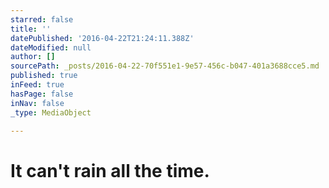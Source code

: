 ```yaml
---
starred: false
title: ''
datePublished: '2016-04-22T21:24:11.388Z'
dateModified: null
author: []
sourcePath: _posts/2016-04-22-70f551e1-9e57-456c-b047-401a3688cce5.md
published: true
inFeed: true
hasPage: false
inNav: false
_type: MediaObject

---
```

# It can't rain all the time.